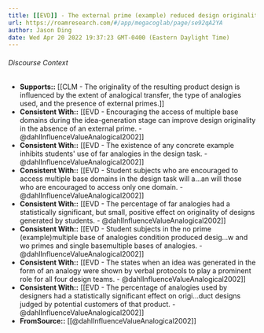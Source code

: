 ```yaml
---
title: [[EVD]] - The external prime (example) reduced design originality by structuring the form of the design. - [[@dahlInfluenceValueAnalogical2002]]
url: https://roamresearch.com/#/app/megacoglab/page/se92qA2YA
author: Jason Ding
date: Wed Apr 20 2022 19:37:23 GMT-0400 (Eastern Daylight Time)
---
```




###### Discourse Context

- **Supports::** [[CLM - The originality of the resulting product design is influenced by the extent of analogical transfer, the type of analogies used, and the presence of external primes.]]
- **Consistent With::** [[EVD - Encouraging the access of multiple base domains during the idea-generation stage can improve design originality in the absence of an external prime. - @dahlInfluenceValueAnalogical2002]]
- **Consistent With::** [[EVD - The existence of any concrete example inhibits students' use of far analogies in the design task. - @dahlInfluenceValueAnalogical2002]]
- **Consistent With::** [[EVD - Student subjects who are encouraged to access multiple base domains in the design task will a...an will those who are encouraged to access only one domain. - @dahlInfluenceValueAnalogical2002]]
- **Consistent With::** [[EVD - The percentage of far analogies had a statistically significant, but small, positive effect on originality of designs generated by students. - @dahlInfluenceValueAnalogical2002]]
- **Consistent With::** [[EVD - Student subjects in the no prime (example)multiple base of analogies condition produced desig...w and wo primes and single basemultiple bases of analogies. - @dahlInfluenceValueAnalogical2002]]
- **Consistent With::** [[EVD - The states when an idea was generated in the form of an analogy were shown by verbal protocols to play a prominent role for all four design teams. - @dahlInfluenceValueAnalogical2002]]
- **Consistent With::** [[EVD - The percentage of analogies used by designers had a statistically significant effect on origi...duct designs judged by potential customers of that product. - @dahlInfluenceValueAnalogical2002]]
- **FromSource::** [[@dahlInfluenceValueAnalogical2002]]
